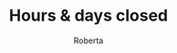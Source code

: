 ---
layout: post
title: Hours & days closed
author: Roberta
section: visit
categories: [visit, roberta]
audience: ""
keywords: ""
goals: ""
actions: ""
---